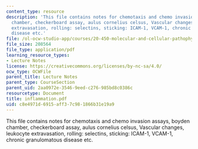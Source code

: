 ```yaml
---
content_type: resource
description: 'This file contains notes for chemotaxis and chemo invasion assays, boyden
  chamber, checkerboard assay, aulus cornelius celsus, Vascular changes, leukocyte
  extravasation, rolling: selectins, sticking: ICAM-1, VCAM-1, chronic granulomatous
  disease etc.'
file: /ol-ocw-studio-app/courses/20-450-molecular-and-cellular-pathophysiology-be-450-spring-2005/c8e4971d6915aff37c981866b31e19a9_inflammation.pdf
file_size: 208564
file_type: application/pdf
learning_resource_types:
- Lecture Notes
license: https://creativecommons.org/licenses/by-nc-sa/4.0/
ocw_type: OCWFile
parent_title: Lecture Notes
parent_type: CourseSection
parent_uid: 2aa0972e-3546-9eed-c276-985bd8c0386c
resourcetype: Document
title: inflammation.pdf
uid: c8e4971d-6915-aff3-7c98-1866b31e19a9
---
```

This file contains notes for chemotaxis and chemo invasion assays, boyden chamber, checkerboard assay, aulus cornelius celsus, Vascular changes, leukocyte extravasation, rolling: selectins, sticking: ICAM-1, VCAM-1, chronic granulomatous disease etc.